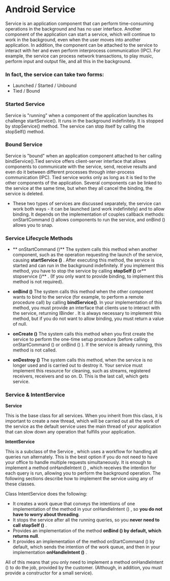 # Android Service #

Service is an application component that can perform time-consuming operations in the background and has no user interface.
Another component of the application can start a service, which will continue to work in the background, even when the user moves into another application.
In addition, the component can be attached to the service to interact with her ​​and even perform interprocess communication (IPC). For example, the service can process network transactions, to play music, perform input and output file, and all this in the background.

### In fact, the service can take two forms: ###

* Launched / Started / Unbound
* Tied / Bound

### Started Service ###

Service is "running" when a component of the application launches its challenge startService(). It runs in the background indefinitely. It is stopped by stopService() method. The service can stop itself by calling the stopSelf() method.

### Bound Service ###

Service is "bound" when an application component attached to her calling bindService().Tied service offers client-server interface that allows components to communicate with the service, send, receive results and even do it between different processes through inter-process communication (IPC). Tied service works only as long as it is tied to the other components of the application. Several components can be linked to the service at the same time, but when they all cancel the binding, the service is deleted.

* These two types of services are discussed separately, the service can work both ways - it can be launched (and work indefinitely) and to allow binding. It depends on the implementation of couples callback methods: onStartCommand () allows components to run the service, and onBind () allows you to snap.

### Service Lifecycle Methods ###

* ** onStartCommand ()**
The system calls this method when another component, such as the operation requesting the launch of the service, causing **startService ()** . After executing this method, the service is started and can run in the background indefinitely. If you implement this method, you have to stop the service by calling **stopSelf ()** or** stopservice ()** . (If you only want to provide binding, to implement this method is not required).

* **onBind ()**
The system calls this method when the other component wants to bind to the service (for example, to perform a remote procedure call) by calling **bindService()**. In your implementation of this method, you must provide an interface that clients use to interact with the service, returning IBinder . It is always necessary to implement this method, but if you do not want to allow binding, you must return a value of null.

* **onCreate ()**
The system calls this method when you first create the service to perform the one-time setup procedure (before calling onStartCommand () or onBind () ). If the service is already running, this method is not called.

* **onDestroy ()**
The system calls this method, when the service is no longer used and is carried out to destroy it. Your service must implement this resource for cleaning, such as streams, registered receivers, receivers and so on. D. This is the last call, which gets service.

### Service & IntentService ###

**Service**

This is the base class for all services. When you inherit from this class, it is important to create a new thread, which will be carried out all the work of the service as the default service uses the main thread of your application that can slow down any operation that fulfills your application.

**IntentService**

This is a subclass of the Service , which uses a workflow for handling all queries run alternately. This is the best option if you do not need to have your office to handle multiple requests simultaneously. It is enough to implement a method onHandleIntent () , which receives the intention for each query is run, allowing you to perform the background operation.
The following sections describe how to implement the service using any of these classes.

Class IntentService does the following:

* It creates a work queue that conveys the intentions of one implementation of the method in your onHandleIntent () , so **you do not have to worry about threading**.
* It stops the service after all the running queries, so you **never need to call stopSelf ()** .
* Provides an implementation of the method **onBind () by default, which returns null**.
* It provides an implementation of the method onStartCommand () by default, which sends the intention of the work queue, and then in your implementation **onHandleIntent ()** .

All of this means that you only need to implement a method onHandleIntent () to do the job, provided by the customer. (Although, in addition, you must provide a constructor for a small service).